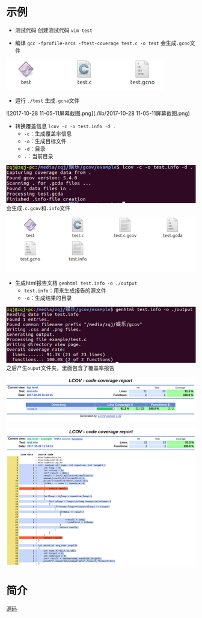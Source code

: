 # 示例
- 测试代码
创建测试代码 `vim test`

- 编译
`gcc -fprofile-arcs -ftest-coverage test.c -o test`
会生成`.gcno`文件


![gcno.png](./lib/gcno.png)

- 运行
`./test`
生成`.gcna`文件

![2017-10-28 11-05-11屏幕截图.png](./lib/2017-10-28 11-05-11屏幕截图.png)

- 转换覆盖信息
`lcov -c -o test.info -d .`
	- `-c`：生成覆盖率信息
	- `-o`：生成目标文件
	- `-d`：目录
	- `.`：当前目录


![fugailv.png](./lib//fugailv.png)
会生成`.c.gcov`和`.info`文件

![info.png](/./lib//info.png)

- 生成html报告文档
`genhtml test.info -o ./output`
	- `test.info`：用来生成报告的源文件
	- `-o`：生成结果的目录

![shengcheng.png](./lib//shengcheng.png)
之后产生`ouput`文件夹，里面包含了覆盖率报告

![baogao.png](./lib//baogao.png)

![daiam.png](./lib//daiam.png)

# 简介
[源码](#SourceCode/gcc.c)